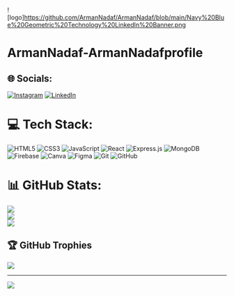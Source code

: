 ![logo]https://github.com/ArmanNadaf/ArmanNadaf/blob/main/Navy%20Blue%20Geometric%20Technology%20LinkedIn%20Banner.png


# ArmanNadaf-ArmanNadafprofile


## 🌐 Socials:
[![Instagram](https://img.shields.io/badge/Instagram-%23E4405F.svg?logo=Instagram&logoColor=white)](https://www.instagram.com/arman_nadaf_5618/) [![LinkedIn](https://img.shields.io/badge/LinkedIn-%230077B5.svg?logo=linkedin&logoColor=white)](https://www.linkedin.com/in/arman-nadaf-9b10b9273/)

# 💻 Tech Stack:
![HTML5](https://img.shields.io/badge/html5-%23E34F26.svg?style=for-the-badge&logo=html5&logoColor=white) ![CSS3](https://img.shields.io/badge/css3-%231572B6.svg?style=for-the-badge&logo=css3&logoColor=white) ![JavaScript](https://img.shields.io/badge/javascript-%23323330.svg?style=for-the-badge&logo=javascript&logoColor=%23F7DF1E)  ![React](https://img.shields.io/badge/react-%2320232a.svg?style=for-the-badge&logo=react&logoColor=%2361DAFB) 
![Express.js](https://img.shields.io/badge/express.js-%23404d59.svg?style=for-the-badge&logo=express&logoColor=%2361DAFB)
![MongoDB](https://img.shields.io/badge/mongodb-%234ea94b.svg?style=for-the-badge&logo=mongodb&logoColor=white)
![Firebase](https://img.shields.io/badge/firebase-%23039BE5.svg?style=for-the-badge&logo=firebase)
![Canva](https://img.shields.io/badge/Canva-%2300C4CC.svg?style=for-the-badge&logo=Canva&logoColor=white)
![Figma](https://img.shields.io/badge/figma-%23F24E1E.svg?style=for-the-badge&logo=figma&logoColor=white)
![Git](https://img.shields.io/badge/git-%23F05033.svg?style=for-the-badge&logo=git&logoColor=white)
![GitHub](https://img.shields.io/badge/github-%23121011.svg?style=for-the-badge&logo=github&logoColor=white)

# 📊 GitHub Stats:
![](https://github-readme-stats.vercel.app/api?username=ArmanNadaf&theme=merko&hide_border=false&include_all_commits=false&count_private=false)<br/>
![](https://github-readme-streak-stats.herokuapp.com/?user=ArmanNadaf&theme=merko&hide_border=false)<br/>
![](https://github-readme-stats.vercel.app/api/top-langs/?username=ArmanNadaf&theme=merko&hide_border=false&include_all_commits=false&count_private=false&layout=compact)

## 🏆 GitHub Trophies
![](https://github-profile-trophy.vercel.app/?username=ArmanNadaf&theme=juicyfresh&no-frame=false&no-bg=false&margin-w=4)

---
[![](https://visitcount.itsvg.in/api?id=Adityakulkarni023&icon=6&color=0)](https://visitcount.itsvg.in)

<!-- Proudly created with GPRM ( https://gprm.itsvg.in ) -->

